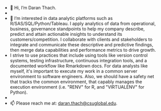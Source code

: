 - 👋 Hi, I’m Daran Thach.
- 
- 👀 I’m interested in data analytic platforms such as R/SAS/SQL/Python/Tableau. I apply analytics of data from operational, business, governance standpoints to help my company describe, predict and attain actionable insights to understand its customers/competition. I collaborate with clients and stakeholders to integrate and communicate these descriptive and predictive findings, then merge data capabilities and performance metrics to drive growth.
- I strive to use practices that include using tools like version control systems, testing infrastructure, continuous integration tools, and a documented workflow like Rmarkdown docs.  For data analysts like myself, it's important to execute my work in a common server environment to software engineers.  Also, we should have a safety net that tracks the common environment, that capably manages the execution environment (i.e. "RENV" for R, and "VIRTUALENV" for Python).
- 
- 📫 Please reach me at: daran.thach@csuglobal.edu.

<!---
oddaran/oddaran is a ✨ special ✨ repository because its `README.md` (this file) appears on your GitHub profile.
You can click the Preview link to take a look at your changes.
--->
